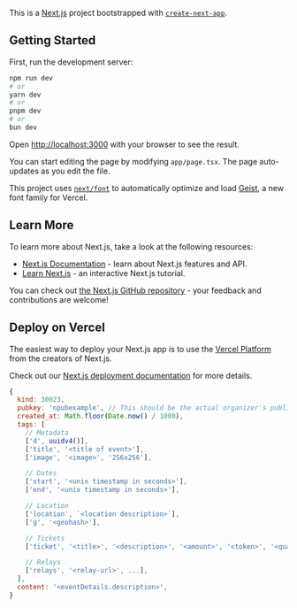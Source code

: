 This is a [Next.js](https://nextjs.org) project bootstrapped with [`create-next-app`](https://nextjs.org/docs/app/api-reference/cli/create-next-app).

## Getting Started

First, run the development server:

```bash
npm run dev
# or
yarn dev
# or
pnpm dev
# or
bun dev
```

Open [http://localhost:3000](http://localhost:3000) with your browser to see the result.

You can start editing the page by modifying `app/page.tsx`. The page auto-updates as you edit the file.

This project uses [`next/font`](https://nextjs.org/docs/app/building-your-application/optimizing/fonts) to automatically optimize and load [Geist](https://vercel.com/font), a new font family for Vercel.

## Learn More

To learn more about Next.js, take a look at the following resources:

- [Next.js Documentation](https://nextjs.org/docs) - learn about Next.js features and API.
- [Learn Next.js](https://nextjs.org/learn) - an interactive Next.js tutorial.

You can check out [the Next.js GitHub repository](https://github.com/vercel/next.js) - your feedback and contributions are welcome!

## Deploy on Vercel

The easiest way to deploy your Next.js app is to use the [Vercel Platform](https://vercel.com/new?utm_medium=default-template&filter=next.js&utm_source=create-next-app&utm_campaign=create-next-app-readme) from the creators of Next.js.

Check out our [Next.js deployment documentation](https://nextjs.org/docs/app/building-your-application/deploying) for more details.


``` js
{
  kind: 30023,
  pubkey: 'npubexample', // This should be the actual organizer's public key
  created_at: Math.floor(Date.now() / 1000),
  tags: [
    // Metadata
    ['d', uuidv4()],
    ['title', '<title of event>'],
    ['image', '<image>', '256x256'],

    // Dates
    ['start', '<unix timestamp in seconds>'],
    ['end', '<unix timestamp in seconds>'],

    // Location
    ['location', `<location description>`],
    ['g', '<geohash>'],

    // Tickets
    ['ticket', '<title>', '<description>', '<amount>', '<token>', '<quantity>'],

    // Relays
    ['relays', '<relay-url>', ...],
  ],
  content: '<eventDetails.description>',
}
```
